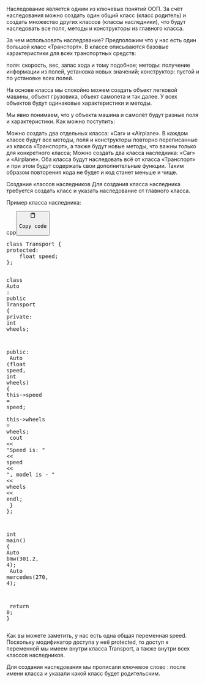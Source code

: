 <p>Наследование является одним из ключевых понятий ООП. 
За счёт наследования можно создать один общий класс (класс родитель) и создать множество других классов (классы наследники), 
что будут наследовать все поля, методы и конструкторы из главного класса.</p>
<p>За чем использовать наследование?
Предположим что у нас есть один большой класс «Транспорт». В классе описываются базовые характеристики для всех транспортных средств:</p>
<p>поля: скорость, вес, запас хода и тому подобное;
методы: получение информации из полей, установка новых значений;
конструктор: пустой и по установке всех полей.</p>
<p>На основе класса мы спокойно можем создать объект легковой машины, объект грузовика, объект самолета и так далее. 
У всех объектов будут одинаковые характеристики и методы. </p>
<p>Мы явно понимаем, что у объекта машина и самолёт будут разные поля и характеристики. Как можно поступить:</p>
<p>Можно создать два отдельных класса: «Car» и «Airplane». 
В каждом классе будут все методы, поля и конструкторы повторно переписанные из класса «Транспорт», 
а также будут новые методы, что важны только для конкретного класса;
Можно создать два класса наследника: «Car» и «Airplane». 
Оба класса будут наследовать всё от класса «Транспорт» и при этом будут содержать свои дополнительные функции. 
Таким образом повторения кода не будет и код станет меньше и чище.</p>
<p>Создание классов наследников
Для создания класса наследника требуется создать класс и указать наследование от главного класса.</p>
<p>Пример класса наследника:</p>
<div class="code-element"><div class="lang-line"><text>cpp</text><button class="copy-button" onclick="copyCode(this)"><svg aria-hidden="true" xmlns="http://www.w3.org/2000/svg" width="16" height="16" fill="none" viewBox="0 0 24 24"><path stroke="currentColor" stroke-linecap="round" stroke-linejoin="round" stroke-width="2" d="M15 4h3a1 1 0 0 1 1 1v15a1 1 0 0 1-1 1H6a1 1 0 0 1-1-1V5a1 1 0 0 1 1-1h3m0 3h6m-5-4v4h4V3h-4Z"/></svg><pre>Copy code</pre></button></div><div class="code"><div class="highlight"><pre><span></span><span class="k">class</span><span class="w"> </span><span class="nc">Transport</span><span class="w"> </span><span class="p">{</span>
<span class="k">protected</span><span class="o">:</span>
<span class="w">    </span><span class="kt">float</span><span class="w"> </span><span class="n">speed</span><span class="p">;</span>
<span class="p">};</span>

<span class="k">class</span><span class="w"> </span><span class="nc">Auto</span><span class="w"> </span><span class="o">:</span><span class="w"> </span><span class="k">public</span><span class="w"> </span><span class="n">Transport</span><span class="w"> </span><span class="p">{</span>
<span class="k">private</span><span class="o">:</span>
<span class="w">    </span><span class="kt">int</span><span class="w"> </span><span class="n">wheels</span><span class="p">;</span>

<span class="k">public</span><span class="o">:</span>
<span class="w">    </span><span class="n">Auto</span><span class="w"> </span><span class="p">(</span><span class="kt">float</span><span class="w"> </span><span class="n">speed</span><span class="p">,</span><span class="w"> </span><span class="kt">int</span><span class="w"> </span><span class="n">wheels</span><span class="p">)</span><span class="w"> </span><span class="p">{</span>
<span class="w">        </span><span class="k">this</span><span class="o">-&gt;</span><span class="n">speed</span><span class="w"> </span><span class="o">=</span><span class="w"> </span><span class="n">speed</span><span class="p">;</span>
<span class="w">        </span><span class="k">this</span><span class="o">-&gt;</span><span class="n">wheels</span><span class="w"> </span><span class="o">=</span><span class="w"> </span><span class="n">wheels</span><span class="p">;</span>
<span class="w">        </span><span class="n">cout</span><span class="w"> </span><span class="o">&lt;&lt;</span><span class="w"> </span><span class="s">&quot;Speed is: &quot;</span><span class="w"> </span><span class="o">&lt;&lt;</span><span class="w"> </span><span class="n">speed</span><span class="w"> </span><span class="o">&lt;&lt;</span><span class="w"> </span><span class="s">&quot;, model is - &quot;</span><span class="w"> </span><span class="o">&lt;&lt;</span><span class="w"> </span><span class="n">wheels</span><span class="w"> </span><span class="o">&lt;&lt;</span><span class="w"> </span><span class="n">endl</span><span class="p">;</span>
<span class="w">    </span><span class="p">}</span>
<span class="p">};</span>

<span class="kt">int</span><span class="w"> </span><span class="nf">main</span><span class="p">()</span><span class="w"> </span><span class="p">{</span>
<span class="w">    </span><span class="n">Auto</span><span class="w"> </span><span class="n">bmw</span><span class="p">(</span><span class="mf">301.2</span><span class="p">,</span><span class="w"> </span><span class="mi">4</span><span class="p">);</span>
<span class="w">    </span><span class="n">Auto</span><span class="w"> </span><span class="n">mercedes</span><span class="p">(</span><span class="mi">270</span><span class="p">,</span><span class="w"> </span><span class="mi">4</span><span class="p">);</span>

<span class="w">    </span><span class="k">return</span><span class="w"> </span><span class="mi">0</span><span class="p">;</span>
<span class="p">}</span>
</pre></div></div></div>

<p>Как вы можете заметить, у нас есть одна общая переменная speed. 
Поскольку модификатор доступа у неё protected, то доступ к переменной мы имеем 
внутри класса Transport, а также внутри всех классов наследников.</p>
<p>Для создания наследования мы прописали ключевое слово : после имени класса и указали какой класс будет родительским.</p>